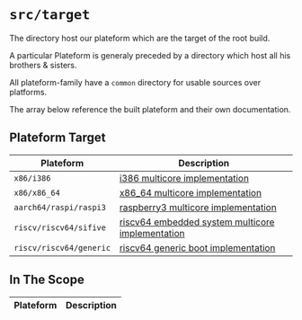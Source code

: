 `src/target`
=============

The directory host our plateform which are the target of the root build.

A particular Plateform is generaly preceded by a directory which host all his brothers & sisters.

All plateform-family have a `common` directory for usable sources over platforms.

The array below reference the built plateform and their own documentation.

## Plateform Target

| Plateform               | Description                                                                              |
|-------------------------|------------------------------------------------------------------------------------------|
| `x86/i386`              | [i386 multicore implementation](x86/i386)                                                |
| `x86/x86_64`            | [x86_64 multicore implementation](x86/x86_64)                                            |
| `aarch64/raspi/raspi3`  | [raspberry3 multicore implementation](aarch64/raspi/raspi3)                              |
| `riscv/riscv64/sifive`  | [riscv64 embedded system multicore implementation](riscv/riscv64/sifive)                 |
| `riscv/riscv64/generic` | [riscv64 generic boot implementation](riscv/riscv64/generic)                             |

## In The Scope

| Plateform            | Description                                                          |
|----------------------|----------------------------------------------------------------------|